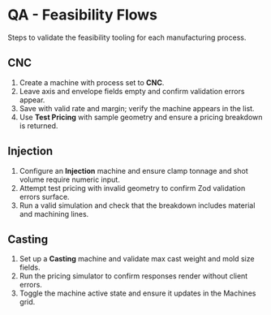 # QA - Feasibility Flows

Steps to validate the feasibility tooling for each manufacturing process.

## CNC
1. Create a machine with process set to **CNC**.
2. Leave axis and envelope fields empty and confirm validation errors appear.
3. Save with valid rate and margin; verify the machine appears in the list.
4. Use **Test Pricing** with sample geometry and ensure a pricing breakdown is returned.

## Injection
1. Configure an **Injection** machine and ensure clamp tonnage and shot volume require numeric input.
2. Attempt test pricing with invalid geometry to confirm Zod validation errors surface.
3. Run a valid simulation and check that the breakdown includes material and machining lines.

## Casting
1. Set up a **Casting** machine and validate max cast weight and mold size fields.
2. Run the pricing simulator to confirm responses render without client errors.
3. Toggle the machine active state and ensure it updates in the Machines grid.
